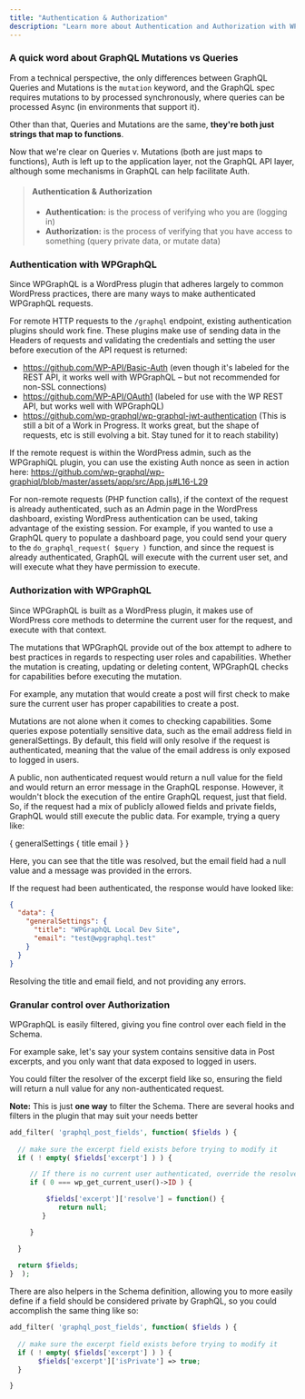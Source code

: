 ```yaml
---
title: "Authentication & Authorization"
description: "Learn more about Authentication and Authorization with WPGraphQL"
---
```


### A quick word about GraphQL Mutations vs Queries
From a technical perspective, the only differences between GraphQL Queries and Mutations is the `mutation` keyword, and the GraphQL spec requires mutations to by processed synchronously, where queries can be processed Async (in environments that support it).

Other than that, Queries and Mutations are the same, **they're both just strings that map to functions**. 

Now that we're clear on Queries v. Mutations (both are just maps to functions), Auth is left up to the application layer, not the GraphQL API layer, although some mechanisms in GraphQL can help facilitate Auth. 

> #### Authentication & Authorization
> * **Authentication:** is the process of verifying who you are (logging in)
> * **Authorization:** is the process of verifying that you have access to something (query private data, or mutate data)

### Authentication with WPGraphQL
Since WPGraphQL is a WordPress plugin that adheres largely to common WordPress practices, there are many ways to make authenticated WPGraphQL requests. 

For <Highlight>remote HTTP requests</Highlight> to the `/graphql` endpoint, existing authentication plugins should work fine. These plugins make use of sending data in the Headers of requests and validating the credentials and setting the user before execution of the API request is returned: 
* https://github.com/WP-API/Basic-Auth (even though it's labeled for the REST API, it works well with WPGraphQL – but not recommended for non-SSL connections)
* https://github.com/WP-API/OAuth1 (labeled for use with the WP REST API, but works well with WPGraphQL)
* https://github.com/wp-graphql/wp-graphql-jwt-authentication (This is still a bit of a Work in Progress. It works great, but the shape of requests, etc is still evolving a bit. Stay tuned for it to reach stability)

If the remote request is within the WordPress admin, such as the WPGraphiQL plugin, you can use the existing Auth nonce as seen in action here: https://github.com/wp-graphql/wp-graphiql/blob/master/assets/app/src/App.js#L16-L29

For <Highlight>non-remote requests</Highlight> (PHP function calls), if the context of the request is already authenticated, such as an Admin page in the WordPress dashboard, existing WordPress authentication can be used, taking advantage of the existing session. For example, if you wanted to use a GraphQL query to populate a dashboard page, you could send your query to the `do_graphql_request( $query )` function, and since the request is already authenticated, GraphQL will execute with the current user set, and will execute what they have permission to execute.

### Authorization with WPGraphQL
Since WPGraphQL is built as a WordPress plugin, it makes use of WordPress core methods to determine the current user for the request, and execute with that context. 

The mutations that WPGraphQL provide out of the box attempt to adhere to best practices in regards to respecting user roles and capabilities. Whether the mutation is creating, updating or deleting content, WPGraphQL checks for capabilities before executing the mutation. 

For example, any mutation that would create a post will first check to make sure the current user has proper capabilities to create a post.

Mutations are not alone when it comes to checking capabilities. Some queries expose potentially sensitive data, such as the email address field in generalSettings. By default, this field will only resolve if the request is authenticated, meaning that the value of the email address is only exposed to logged in users. 

A public, non authenticated request would return a null value for the field and would return an error message in the GraphQL response. However, it wouldn't block the execution of the entire GraphQL request, just that field. So, if the request had a mix of publicly allowed fields and private fields, GraphQL would still execute the public data. For example, trying a query like:

<GraphQL title="Querying a private field">
{
  generalSettings {
    title   
    email
  }
}
</GraphQL>

Here, you can see that the title was resolved, but the email field had a null value and a message was provided in the errors. 

If the request had been authenticated, the response would have looked like: 

```json
{
  "data": {
    "generalSettings": {
      "title": "WPGraphQL Local Dev Site",
      "email": "test@wpgraphql.test"
    }
  }
}
```

Resolving the title and email field, and not providing any errors.

### Granular control over Authorization
WPGraphQL is easily filtered, giving you fine control over each field in the Schema. 

For example sake, let's say your system contains sensitive data in Post excerpts, and you only want that data exposed to logged in users. 

You could filter the resolver of the excerpt field like so, ensuring the field will return a null value for any non-authenticated request.

<Info>**Note:** This is just **one way** to filter the Schema. There are several hooks and filters in the plugin that may suit your needs better</Info>

```php
add_filter( 'graphql_post_fields', function( $fields ) {
   
  // make sure the excerpt field exists before trying to modify it
  if ( ! empty( $fields['excerpt'] ) ) {

     // If there is no current user authenticated, override the resolver so it returns a null value
     if ( 0 === wp_get_current_user()->ID ) {

         $fields['excerpt']['resolve'] = function() {
            return null; 
        }

     }

  }
  
  return $fields;
}  );
```

There are also helpers in the Schema definition, allowing you to more easily define if a field should be considered private by GraphQL, so you could accomplish the same thing like so:

```php
add_filter( 'graphql_post_fields', function( $fields ) {
   
  // make sure the excerpt field exists before trying to modify it
  if ( ! empty( $fields['excerpt'] ) ) {
       $fields['excerpt']['isPrivate'] => true;
  }

}
```